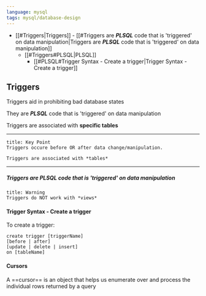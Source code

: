 ```yaml
---
language: mysql
tags: mysql/database-design
---
```




- [[#Triggers|Triggers]]
			- [[#Triggers are ***PLSQL***  code that is 'triggered' on data manipulation|Triggers are ***PLSQL***  code that is 'triggered' on data manipulation]]
	- [[#Triggers#PLSQL|PLSQL]]
		- [[#PLSQL#Trigger Syntax - Create a trigger|Trigger Syntax - Create a trigger]]



## Triggers

Triggers aid in prohibiting bad database states 

They are ***PLSQL*** code that is 'triggered' on data manipulation

Triggers are associated with **specific tables**
___
```ad-summary
title: Key Point
Triggers occure before OR after data change/manipulation.

Triggers are associated with *tables*
```
___

##### Triggers are ***PLSQL***  code that is 'triggered' on data manipulation


```ad-danger
title: Warning
Triggers do NOT work with *views*
```



#### Trigger Syntax - Create a trigger
To create a trigger:
```mysql
create trigger [triggerName]
[before | after]
[update | delete | insert]
on [tableName]

```


#### Cursors

A ==cursor== is an object that helps us enumerate over and process the individual rows returned by a query